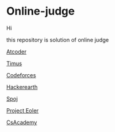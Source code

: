 # Online-judge
Hi 

this repository is solution of online judge

[Atcoder](https://atcoder.jp)

[Timus](https://acm.timus.ru)

[Codeforces](https://codeforces.com)

[Hackerearth](https://www.hackerearth.com)

[Spoj](https://www.spoj.com)

[Project Eoler](https://projecteuler.net)

[CsAcademy](https://csacademy.com)
